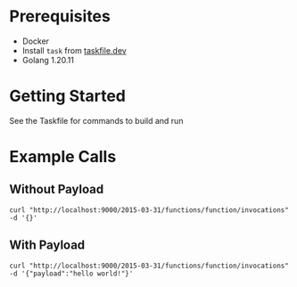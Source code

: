 # Prerequisites
- Docker
- Install `task` from [taskfile.dev](https://taskfile.dev/installation/)
- Golang 1.20.11

# Getting Started
See the Taskfile for commands to build and run

# Example Calls
## Without Payload
```
curl "http://localhost:9000/2015-03-31/functions/function/invocations" -d '{}'
```
## With Payload
```
curl "http://localhost:9000/2015-03-31/functions/function/invocations" -d '{"payload":"hello world!"}'
```